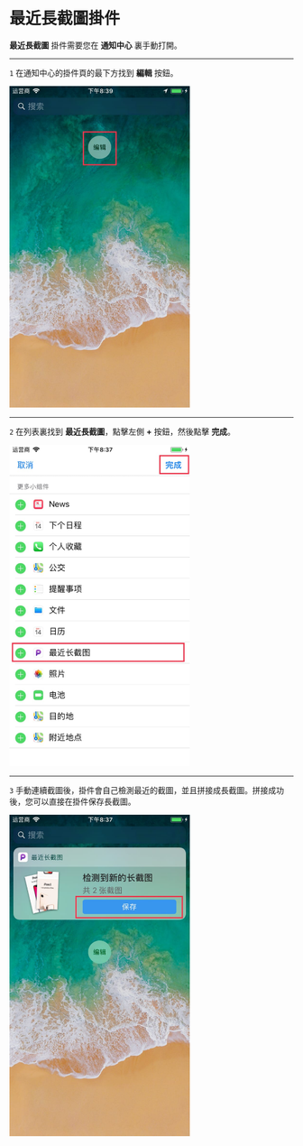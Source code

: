 # 最近長截圖掛件

**最近長截圖** 掛件需要您在 **通知中心** 裏手動打開。

---

`1` 在通知中心的掛件頁的最下方找到 **編輯** 按鈕。

<img src="../image/guide-widget-1.jpg" width="320" >

---

`2` 在列表裏找到 **最近長截圖**，點擊左側 **+** 按鈕，然後點擊 **完成**。

<img src="../image/guide-widget-2.jpg" width="320" >

---

`3` 手動連續截圖後，掛件會自己檢測最近的截圖，並且拼接成長截圖。拼接成功後，您可以直接在掛件保存長截圖。

<img src="../image/guide-widget-3.jpg" width="320" >
